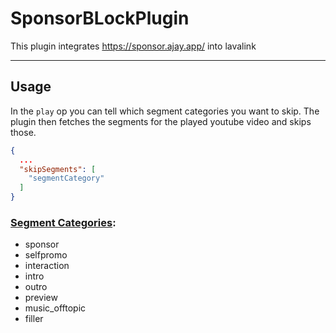 # SponsorBLockPlugin

This plugin integrates https://sponsor.ajay.app/ into lavalink

---

## Usage

In the `play` op you can tell which segment categories you want to skip. The plugin then fetches the segments for the played youtube video and skips those.

````json
{
  ...
  "skipSegments": [
    "segmentCategory"
  ]
}
````

### [Segment Categories](https://wiki.sponsor.ajay.app/w/Segment_Categories):
* sponsor
* selfpromo
* interaction
* intro
* outro
* preview
* music_offtopic 
* filler
